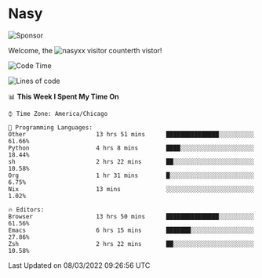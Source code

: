 # Nasy

<!--
<p align="center">
<img height="200" src="https://github-readme-stats.vercel.app/api?username=nasyxx&count_private=true&show_icons=true&theme=dracula&include_all_commits=true"/>
<img height="200" src="https://github-readme-stats.vercel.app/api/top-langs/?username=nasyxx&theme=dracula&hide=html,jupyter+notebook&count_private=true&show_icons=true"/>
</p>

  
----------------
-->

![Sponsor](https://img.shields.io/static/v1.svg?label=Sponsor&message=%E2%9D%A4&logo=GitHub&style=flat&color=pink)
 
Welcome, the ![nasyxx visitor counter](https://count.getloli.com/get/@nasyxx?theme=rule34)th vistor!
 
<!--START_SECTION:waka-->
![Code Time](http://img.shields.io/badge/Code%20Time-1%2C976%20hrs%206%20mins-blue)

![Lines of code](https://img.shields.io/badge/From%20Hello%20World%20I%27ve%20Written-5%20Million%20lines%20of%20code-blue)

📊 **This Week I Spent My Time On** 

```text
⌚︎ Time Zone: America/Chicago

💬 Programming Languages: 
Other                    13 hrs 51 mins      ███████████████░░░░░░░░░░   61.66% 
Python                   4 hrs 8 mins        ████░░░░░░░░░░░░░░░░░░░░░   18.44% 
sh                       2 hrs 22 mins       ██░░░░░░░░░░░░░░░░░░░░░░░   10.58% 
Org                      1 hr 31 mins        █░░░░░░░░░░░░░░░░░░░░░░░░   6.75% 
Nix                      13 mins             ░░░░░░░░░░░░░░░░░░░░░░░░░   1.02%

🔥 Editors: 
Browser                  13 hrs 50 mins      ███████████████░░░░░░░░░░   61.56% 
Emacs                    6 hrs 15 mins       ███████░░░░░░░░░░░░░░░░░░   27.86% 
Zsh                      2 hrs 22 mins       ██░░░░░░░░░░░░░░░░░░░░░░░   10.58%

```


 Last Updated on 08/03/2022 09:26:56 UTC
<!--END_SECTION:waka-->

<!-- ![visitors](https://visitor-badge.laobi.icu/badge?page_id=nasyxx.nasyxx) -->
